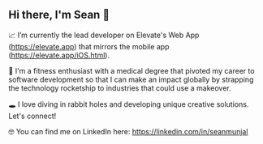 ## Hi there, I'm Sean 👋

📈 I’m currently the lead developer on Elevate's Web App (https://elevate.app) that mirrors the mobile app (https://elevate.app/iOS.html).

🚀 I'm a fitness enthusiast with a medical degree that pivoted my career to software development so that I can make an impact globally by strapping the technology rocketship to industries that could use a makeover.

🕳 I love diving in rabbit holes and developing unique creative solutions. Let's connect!

🤓 You can find me on LinkedIn here: https://linkedin.com/in/seanmunjal

